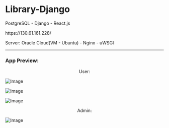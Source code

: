 # Library-Django
<p> PostgreSQL - Django - React.js </p>
<p> https://130.61.161.228/ </p>
<p> Server: Oracle Cloud(VM - Ubuntu) - Nginx - uWSGI </p>

---

### App Preview:

<p align="center"> User: </p>

![Image](https://s8.gifyu.com/images/Rejestracja.gif)

![Image](https://s8.gifyu.com/images/drugie_okienko.gif)

![Image](https://s8.gifyu.com/images/trzecie_okienko.gif)

<p align="center"> Admin: </p>

![Image](https://s8.gifyu.com/images/admin43845770e6590313.gif)
